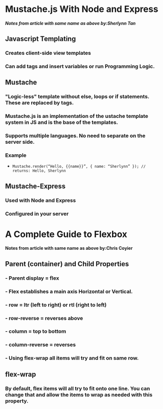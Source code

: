 # Mustache.js With Node and Express
##### Notes from article with same name as above by:Sherlynn Tan

## Javascript Templating
### Creates client-side view templates

### Can add tags and insert variables or run Programming Logic.

## Mustache
### "Logic-less" template without else, loops or if statements. These are replaced by tags.

### Mustache.js is an implementation of the ustache template system in JS and is the base of the templates.  

### Supports multiple languages. No need to separate on the server side. 

### Example
- `Mustache.render(“Hello, {{name}}”, { name: “Sherlynn” });
// returns: Hello, Sherlynn`

## Mustache-Express

### Used with Node and Express

### Configured in your server


# A Complete Guide to Flexbox
#### Notes from article with same name as above by:Chris Coyier

## Parent (container) and Child Properties

### - Parent display = flex
### - Flex establishes a main axis Horizontal or Vertical.
### - row = ltr (left to right) or rtl (right to left)
### - row-reverse = reverses above
### - column = top to bottom
### - column-reverse = reverses
### - Using flex-wrap all items will try and fit on same row.

## flex-wrap
### By default, flex items will all try to fit onto one line. You can change that and allow the items to wrap as needed with this property.


